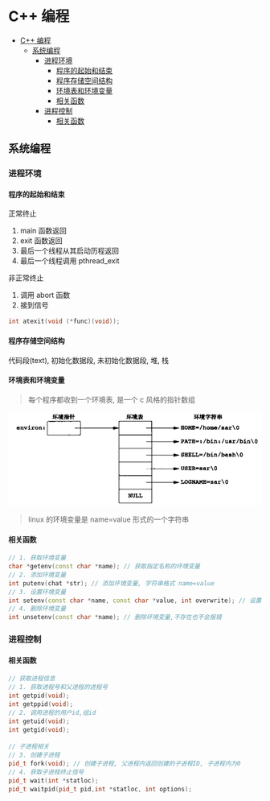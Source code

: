 # C++ 编程

- [C++ 编程](#c-编程)
  - [系统编程](#系统编程)
    - [进程环境](#进程环境)
      - [程序的起始和结束](#程序的起始和结束)
      - [程序存储空间结构](#程序存储空间结构)
      - [环境表和环境变量](#环境表和环境变量)
      - [相关函数](#相关函数)
    - [进程控制](#进程控制)
      - [相关函数](#相关函数-1)

## 系统编程

### 进程环境

#### 程序的起始和结束

正常终止

1. main 函数返回
2. exit 函数返回
3. 最后一个线程从其启动历程返回
4. 最后一个线程调用 pthread_exit

非正常终止

1. 调用 abort 函数
2. 接到信号

```cpp
int atexit(void (*func)(void));
```

#### 程序存储空间结构

代码段(text), 初始化数据段, 未初始化数据段, 堆, 栈

#### 环境表和环境变量

> 每个程序都收到一个环境表, 是一个 c 风格的指针数组

![环境表](../img/environ.png)

> linux 的环境变量是 name=value 形式的一个字符串

#### 相关函数

```cpp
// 1. 获取环境变量
char *getenv(const char *name); // 获取指定名称的环境变量
// 2. 添加环境变量
int putenv(chat *str); // 添加环境变量, 字符串格式 name=value
// 3. 设置环境变量
int setenv(const char *name, const char *value, int overwrite); // 设置环境变量, overwrite=1 覆盖, 0 不覆盖
// 4. 删除环境变量
int unsetenv(const char *name); // 删除环境变量,不存在也不会报错
```

### 进程控制

#### 相关函数

```cpp
// 获取进程信息
// 1. 获取进程号和父进程的进程号
int getpid(void);
int getppid(void);
// 2. 调用进程的用户id,组id
int getuid(void);
int getgid(void);

// 子进程相关
// 3. 创建子进程
pid_t fork(void); // 创建子进程, 父进程内返回创建的子进程ID, 子进程内为0
// 4. 获取子进程终止信号
pid_t wait(int *statloc);
pid_t waitpid(pid_t pid,int *statloc, int options);
```
